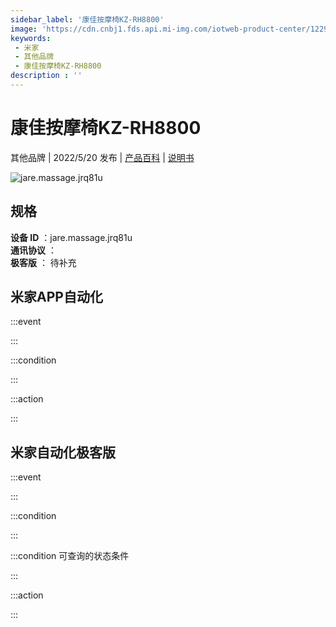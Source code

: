 ```yaml
---
sidebar_label: '康佳按摩椅KZ-RH8800'
image: 'https://cdn.cnbj1.fds.api.mi-img.com/iotweb-product-center/12291a5c8579a4a6fdb150030d47e571_1646884749384.png?GalaxyAccessKeyId=AKVGLQWBOVIRQ3XLEW&Expires=9223372036854775807&Signature=J+jXwR5RWdCY6MXgmxNJfYn5F94='
keywords: 
 - 米家
 - 其他品牌
 - 康佳按摩椅KZ-RH8800
description : ''
---
```

# 康佳按摩椅KZ-RH8800

其他品牌 | 2022/5/20 发布 | [产品百科](https://home.mi.com/webapp/content/baike/product/index.html?model=jare.massage.jrq81u/) | [说明书](https://home.mi.com/views/introduction.html?model=jare.massage.jrq81u&region=cn)

![jare.massage.jrq81u](https://cdn.cnbj1.fds.api.mi-img.com/iotweb-product-center/12291a5c8579a4a6fdb150030d47e571_1646884749384.png?GalaxyAccessKeyId=AKVGLQWBOVIRQ3XLEW&Expires=9223372036854775807&Signature=J+jXwR5RWdCY6MXgmxNJfYn5F94=)

## 规格  
> 
**设备 ID** ：jare.massage.jrq81u  
**通讯协议** ：  
**极客版**  ： 待补充 


## 米家APP自动化  

:::event  

:::

:::condition  

:::

:::action   

:::

## 米家自动化极客版  

:::event  

:::

:::condition  

:::

:::condition 可查询的状态条件  

:::

:::action  

:::

        
